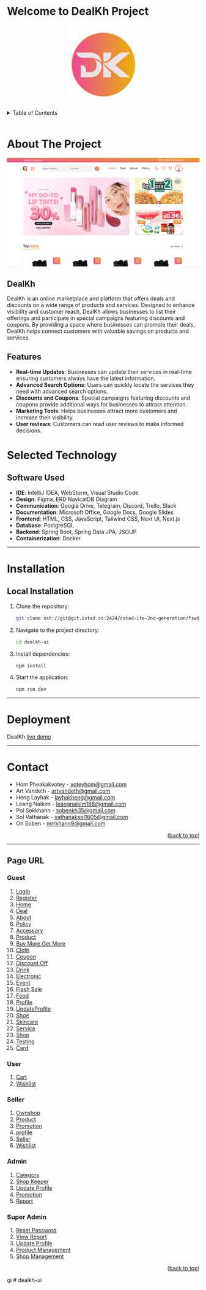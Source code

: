 
<a name="readme-top"></a>

# Welcome to DealKh Project

<div align="center">
  <a href="ssh://git@git.istad.co:2424/cstad-ite-2nd-generation/fswd/dealkh/dealkh-ui.git">
    <img src="public/logo.png" alt="Logo" width="200" height="200">
  </a>
</div>
<br>

<details>
  <summary>Table of Contents</summary>
  <ol>
    <li>
      <a href="#about-the-project">About The Project</a>
    </li>
    <li>
      <a href="#system-architecture">System Architecture</a>
    </li>
    <li>
      <a href="#selected-technology">Selected Technology</a>
    </li>
    <li>
      <a href="#installation">Installation</a>
    </li>
    <li>
      <a href="#deployment">Deployment</a>
    </li>
    <li>
      <a href="#contact">Contact</a>
    </li>
    <li>
      <a href="#page-url">Page URL</a>
    </li>
  </ol>
</details>
<br>

# About The Project

![DealKh Screenshot](/public/forhome.png)

## DealKh

DealKh is an online marketplace and platform that offers deals and discounts on a wide range of products and services. Designed to enhance visibility and customer reach, DealKh allows businesses to list their offerings and participate in special campaigns featuring discounts and coupons. By providing a space where businesses can promote their deals, DealKh helps connect customers with valuable savings on products and services.

## Features

- **Real-time Updates**: Businesses can update their services in real-time ensuring customers always have the latest information.
- **Advanced Search Options**: Users can quickly locate the services they need with advanced search options.
- **Discounts and Coupons**: Special campaigns featuring discounts and coupons provide additional ways for businesses to attract attention.
- **Marketing Tools**: Helps businesses attract more customers and increase their visibility.
- **User reviews**: Customers can read user reviews to make informed decisions.


# Selected Technology

## Software Used

- **IDE**: IntelliJ IDEA, WebStorm, Visual Studio Code
- **Design**: Figma, ERD NavicatDB Diagram
- **Communication**: Google Drive, Telegram, Discord, Trello, Slack
- **Documentation**: Microsoft Office, Google Docs, Google Slides
- **Frontend**: HTML, CSS, JavaScript, Tailwind CSS, Next UI, Next.js
- **Database**: PostgreSQL
- **Backend**: Spring Boot, Spring Data JPA, JSOUP
- **Containerization**: Docker

---

# Installation

## Local Installation

1. Clone the repository:
   ```sh
   git clone ssh://git@git.istad.co:2424/cstad-ite-2nd-generation/fswd/dealkh/dealkh-ui.git
   ```
2. Navigate to the project directory:
   ```sh
   cd dealkh-ui
   ```
3. Install dependencies:
   ```sh
   npm install
   ```
4. Start the application:
   ```sh
   npm run dev
   ```

---

# Deployment

DealKh [live demo]()

---

# Contact

- Hom Pheakakvotey - voteyhom@gmail.com
- Art Vandeth - artvandeth@gmail.com
- Heng Layhak - layhakheng@gmail.com
- Leang Naikim - leangnaikim168@gmail.com
- Pol Sokkhann - sobenkh35@gmail.com
- Sol Vathanak - vathanaksol1605@gmail.com
- On Soben - mrrkhann9@gmail.com

<p align="right">(<a href="#readme-top">back to top</a>)</p>

---

## Page URL
### Guest
1. [Login](http://localhost:3000/login)
2. [Register](http://localhost:3000/register)
3. [Home](http://localhost:3000)
4. [Deal](http://localhost:3000/deal)
5. [About](http://localhost:3000/about)
6. [Policy](http://localhost:3000/policy)
7. [Accessory](http://localhost:3000/category/accessory)
8. [Product](http://localhost:3000/category/all-product)
9. [Buy More Get More](http://localhost:3000/category/buy-more-get-more)
10. [Cloth](http://localhost:3000/category/clothes)
11. [Coupon](http://localhost:3000/category/coupon)
12. [Discount Off](http://localhost:3000/category/discount-off)
13. [Drink](http://localhost:3000/category/drink)
14. [Electronic](http://localhost:3000/category/electronic)
15. [Event](http://localhost:3000/category/event)
16. [Flash Sale](http://localhost:3000/category/flash-sale)
17. [Food](http://localhost:3000/category/food)
18. [Profile](http://localhost:3000/profile)
19. [UpdateProfile](http://localhost:3000/profile/update-profile)
20. [Shoe](http://localhost:3000/category/shoe)
21. [Skincare](http://localhost:3000/category/skincare)
22. [Service](http://localhost:3000/service)
23. [Shop](http://localhost:3000/shop)
24. [Testing](http://localhost:3000/testing)
25. [Card](http://localhost:3000/card)

### User

1. [Cart](http://localhost:3000/cart)
2. [Wishlist](http://localhost:3000/wishlist)

### Seller

1. [Ownshop](http://localhost:3000/sellers/ownshop)
2. [Product](http://localhost:3000/sellers/product)
3. [Promotion](http://localhost:3000/sellers/promotions)
4. [profile](http://localhost:3000/sellers/profile)
5. [Seller](http://localhost:3000/sellers/seller)
6. [Wishlist](http://localhost:3000/sellers/wishlists)


### Admin

1. [Category](http://localhost:3000/category)
2. [Shop Keeper](http://localhost:3000/keeper)
3. [Update Profile](http://localhost:3000/profile/update-profile)
4. [Promotion](http://localhost:3000/promotion)
5. [Report](http://localhost:3000/report)


### Super Admin
1. [Reset Password](http://localhost:3000/super-admin/admin-management/reset-password)
2. [View Report](http://localhost:3000/super-admin/admin-management/view-report)
3. [Update Profile](http://localhost:3000/super-admin/profile/update-profile)
4. [Product Management](http://localhost:3000/super-admin/product-management)
5. [Shop Management](http://localhost:3000/super-admin/shop-management)



<p align="right">(<a href="#readme-top">back to top</a>)</p>gi
# dealkh-ui
